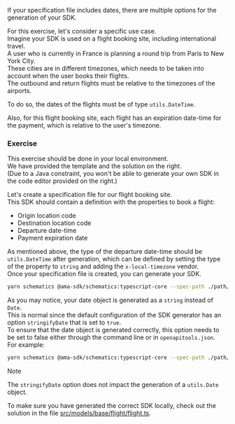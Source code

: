 If your specification file includes dates, there are multiple options for the generation of your SDK.

For this exercise, let's consider a specific use case.\
Imagine your SDK is used on a flight booking site, including international travel.\
A user who is currently in France is planning a round trip from Paris to New York City.\
These cities are in different timezones, which needs to be taken into account when the user books their flights.\
The outbound and return flights must be relative to the timezones of the airports.

To do so, the dates of the flights must be of type `utils.DateTime`.

Also, for this flight booking site, each flight has an expiration date-time for the payment, which is relative to the user's timezone.

### Exercise

This exercise should be done in your local environment.\
We have provided the template and the solution on the right.\
(Due to a Java constraint, you won't be able to generate your own SDK in the code editor provided on the right.)

Let's create a specification file for our flight booking site.\
This SDK should contain a definition with the properties to book a flight:
- Origin location code
- Destination location code
- Departure date-time
- Payment expiration date

As mentioned above, the type of the departure date-time should be `utils.DateTime` after generation, which can be defined by setting the
type of the property to `string` and adding the `x-local-timezone` vendor.\
Once your specification file is created, you can generate your SDK.
```bash
yarn schematics @ama-sdk/schematics:typescript-core --spec-path ./path/to/openapi.yaml
```

As you may notice, your date object is generated as a `string` instead of `Date`.\
This is normal since the default configuration of the SDK generator has an option `stringifyDate` that is set to `true`.\
To ensure that the date object is generated correctly, this option needs to be set to false either through the command line or in `openapitools.json`.\
For example:
```bash
yarn schematics @ama-sdk/schematics:typescript-core --spec-path ./path/to/openapi.yaml --global-property stringifyDate=false
```

> [!NOTE]
> The `stringifyDate` option does not impact the generation of a `utils.Date` object.

To make sure you have generated the correct SDK locally, check out the solution in the file [src/models/base/flight/flight.ts](training://solution/src/models/base/flight/flight.ts).
